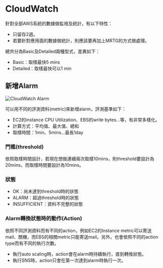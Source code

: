 # CloudWatch
針對全部AWS系統的數據做監視及統計，有以下特性：
* 只留存2週。
* 若要針對應用面的數據做統計，則應該要再加上MRTG的方式做處理。

總共分為Basic及Detailed兩種型式，差異如下：
* Basic：取樣最快5 mins
* Detailed：取樣最快可以1 min

## 新增Alarm
![CloudWatch Alarm](http://docs.aws.amazon.com/AmazonCloudWatch/latest/DeveloperGuide/images/AlarmsGraph.png)

可以用不同的評測資料(metric)來新增alarm，評測基準如下：
* EC2的instance CPU Utilization、EBS的write bytes...等，有非常多樣化。
* 計算方式：平均值、最大值、總和
* 取樣時間：1min、5mins...最長1day

### 門檻(threshold)
依照取樣時間設計，若現在想做連續兩次取樣10mins，則threshold要設計為20mins，而取樣時間要設計為10mins。

### 狀態
* OK：尚未達到threshold時的狀態
* ALARM：超過threshold時的狀態
* INSUFFICIENT：資料不完整的狀態

### Alarm轉換狀態時的動作(Action)
依照不同評測資料而有不同的action，例如EC2的Instance metric可以寄送mail、關機，而EBS的相關metric只能寄送mail。另外，也會依照不同的action type而有不同的執行次數。
* 執行auto scaling時，action會在alarm時持續執行，直到轉換狀態。
* 執行SNS時，action只會在第一次達到alarm時執行一次。